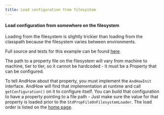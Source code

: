 ```yaml
---
title: Load configuration from filesystem
---  
```


#### Load configuration from somewhere on the filesystem  

Loading from the filesystem is slightly trickier than loading from the classpath because the filesystem varies between 
environments.

Full source and tests for this example can be found 
[here](https://github.com/eeverman/andhow-samples/tree/master/load-config-from-filesystem).

The path to a property file on the filesystem will vary from machine to machine, tier to tier, so it cannot be 
hardcoded - it must be a Property that can be configured.

To tell AndHow about that property, you must implement the `AndHowInit` interface. AndHow will find that implementation 
at runtime and call `getConfiguration()` on it to configure itself. You can build that configuration to have a property 
pointing to a file path - Just make sure the value for that property is loaded prior to the 
`StdPropFileOnFilesystemLoader`. The load order is listed on the [home page](../../).